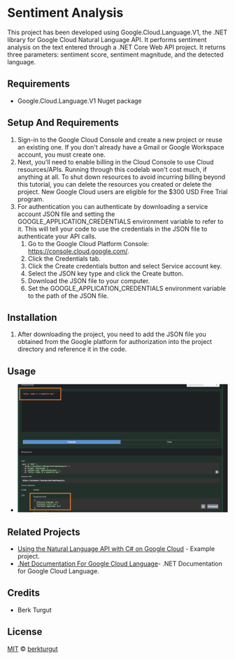 # Sentiment Analysis 

This project has been developed using Google.Cloud.Language.V1, the .NET library for Google Cloud Natural Language API. It performs sentiment analysis on the text entered through a .NET Core Web API project. It returns three parameters: sentiment score, sentiment magnitude, and the detected language.

## Requirements

- Google.Cloud.Language.V1 Nuget package

## Setup And Requirements
1. Sign-in to the Google Cloud Console and create a new project or reuse an existing one. If you don't already have a Gmail or Google Workspace account, you must create one.
2. Next, you'll need to enable billing in the Cloud Console to use Cloud resources/APIs. Running through this codelab won't cost much, if anything at all. To shut down resources to avoid incurring billing beyond this tutorial, you can delete the resources you created or delete the project. New Google Cloud users are eligible for the $300 USD Free Trial program.
3. For authentication  you can authenticate by downloading a service account JSON file and setting the GOOGLE_APPLICATION_CREDENTIALS environment variable to refer to it. This will tell your code to use the credentials in the JSON file to authenticate your API calls.
   1. Go to the Google Cloud Platform Console: https://console.cloud.google.com/.
   2. Click the Credentials tab.
   3. Click the Create credentials button and select Service account key.
   4. Select the JSON key type and click the Create button.
   5. Download the JSON file to your computer.
   6. Set the GOOGLE_APPLICATION_CREDENTIALS environment variable to the path of the JSON file.

## Installation

1. After downloading the project, you need to add the JSON file you obtained from the Google platform for authorization into the project directory and reference it in the code.


## Usage

- ![Alt text](/img/output-sample.png)

## Related Projects

- [Using the Natural Language API with C# on Google Cloud](https://codelabs.developers.google.com/codelabs/cloud-natural-language-csharp) - Example project.
- [.Net Documentation For Google Cloud Language](https://cloud.google.com/dotnet/docs/reference/Google.Cloud.Language.V1/latest)- .NET Documentation for Google Cloud Language.

## Credits
- Berk Turgut
## License

[MIT](LICENSE) © [berkturgut](https://github.com/berkturgut)
